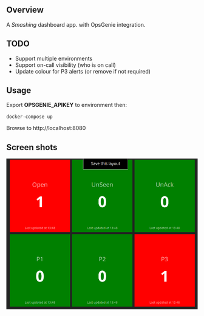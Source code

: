 ## Overview

A *Smashing* dashboard app. with OpsGenie integration.

## TODO

- Support multiple environments
- Support on-call visibility (who is on call)
- Update colour for P3 alerts (or remove if not required)

## Usage

Export **OPSGENIE_APIKEY** to environment then:

```
docker-compose up
```

Browse to http://localhost:8080

## Screen shots

![Index Page](docs/opsgenie.png)
